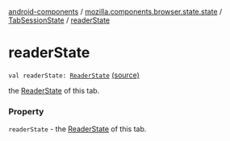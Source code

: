 [android-components](../../index.md) / [mozilla.components.browser.state.state](../index.md) / [TabSessionState](index.md) / [readerState](./reader-state.md)

# readerState

`val readerState: `[`ReaderState`](../-reader-state/index.md) [(source)](https://github.com/mozilla-mobile/android-components/blob/master/components/browser/state/src/main/java/mozilla/components/browser/state/state/TabSessionState.kt#L30)

the [ReaderState](../-reader-state/index.md) of this tab.

### Property

`readerState` - the [ReaderState](../-reader-state/index.md) of this tab.